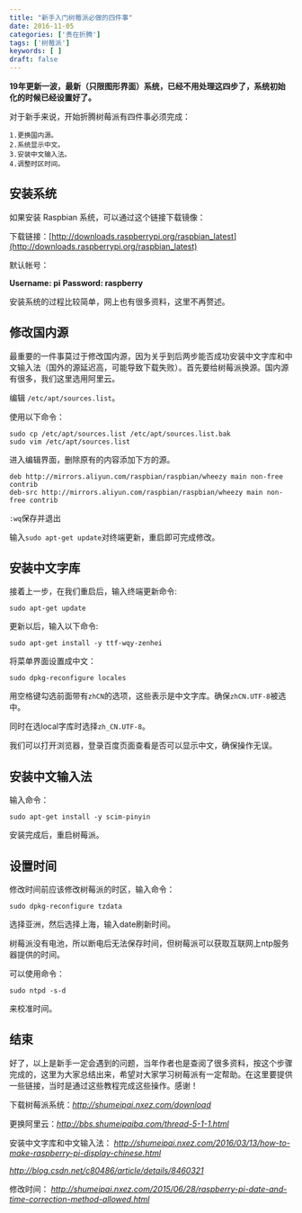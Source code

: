 ```yaml
---
title: "新手入门树莓派必做的四件事"
date: 2016-11-05
categories: ['贵在折腾']
tags: ['树莓派']
keywords: [ ]
draft: false
---
```


**19年更新一波，最新（只限图形界面）系统，已经不用处理这四步了，系统初始化的时候已经设置好了。**

对于新手来说，开始折腾树莓派有四件事必须完成：

    1.更换国内源。
    2.系统显示中文。
    3.安装中文输入法。
    4.调整时区时间。

<!--more-->

## 安装系统

如果安装 Raspbian 系统，可以通过这个链接下载镜像：

下载链接：[http://downloads.raspberrypi.org/raspbian_latest](http://downloads.raspberrypi.org/raspbian_latest)

默认帐号：

**Username: pi**
**Password: raspberry​​**

安装系统的过程比较简单，网上也有很多资料，这里不再赘述。

## 修改国内源

最重要的一件事莫过于修改国内源，因为关乎到后两步能否成功安装中文字库和中文输入法（国外的源延迟高，可能导致下载失败）。首先要给树莓派换源。国内源有很多，我们这里选用阿里云。 

编辑 `/etc/apt/sources.list`。

使用以下命令：

```shell
sudo cp /etc/apt/sources.list /etc/apt/sources.list.bak
sudo vim /etc/apt/sources.list
```

进入编辑界面，删除原有的内容添加下方的源。

```
deb http://mirrors.aliyun.com/raspbian/raspbian/wheezy main non-free contrib
deb-src http://mirrors.aliyun.com/raspbian/raspbian/wheezy main non-free contrib
```

`:wq`保存并退出

输入`sudo apt-get update`对终端更新，重启即可完成修改。

## 安装中文字库

接着上一步，在我们重启后，输入终端更新命令:

`sudo apt-get update`

更新以后，输入以下命令:

`sudo apt-get install -y ttf-wqy-zenhei`

将菜单界面设置成中文：

`sudo dpkg-reconfigure locales`

用空格键勾选前面带有`zhCN`的选项，这些表示是中文字库。确保`zhCN.UTF-8`被选中。

同时在选local字库时选择`zh_CN.UTF-8`。

我们可以打开浏览器，登录百度页面查看是否可以显示中文，确保操作无误。

## 安装中文输入法

输入命令：

`sudo apt-get install -y scim-pinyin`

安装完成后，重启树莓派。

## 设置时间

修改时间前应该修改树莓派的时区，输入命令：

`sudo dpkg-reconfigure tzdata`

选择亚洲，然后选择上海，输入date刷新时间。

树莓派没有电池，所以断电后无法保存时间，但树莓派可以获取互联网上ntp服务器提供的时间。

可以使用命令：

`sudo ntpd -s-d`

来校准时间。​

## 结束

好了，以上是新手一定会遇到的问题，当年作者也是查阅了很多资料，按这个步骤完成的，这里为大家总结出来，希望对大家学习树莓派有一定帮助。在这里要提供一些链接，当时是通过这些教程完成这些操作。感谢！

下载树莓派系统：*http://shumeipai.nxez.com/download*

更换阿里云：*http://bbs.shumeipaiba.com/thread-5-1-1.html*

安装中文字库和中文输入法：
*http://shumeipai.nxez.com/2016/03/13/how-to-make-raspberry-pi-display-chinese.html*

*http://blog.csdn.net/c80486/article/details/8460321*

修改时间：
*http://shumeipai.nxez.com/2015/06/28/raspberry-pi-date-and-time-correction-method-allowed.html*
